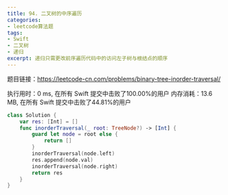 ```yaml
---
title: 94. 二叉树的中序遍历
categories:
- leetcode算法题
tags:
- Swift
- 二叉树
- 递归
excerpt: 递归只需更改前序遍历代码中的访问左子树与根结点的顺序
---
```


题目链接：https://leetcode-cn.com/problems/binary-tree-inorder-traversal/

执行用时：0 ms, 在所有 Swift 提交中击败了100.00%的用户
内存消耗：13.6 MB, 在所有 Swift 提交中击败了44.81%的用户

``` swift
class Solution {
    var res: [Int] = []
    func inorderTraversal(_ root: TreeNode?) -> [Int] {
        guard let node = root else {
            return []
        }
        inorderTraversal(node.left)
        res.append(node.val)
        inorderTraversal(node.right)
        return res
    }
}
```